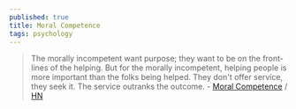 ```yaml
---
published: true
title: Moral Competence
tags: psychology
---
```

> The morally incompetent want purpose; they want to be on the front-lines of the helping. But for the morally incompetent, helping people is more important than the folks being helped. They don't offer service, they seek it. The service outranks the outcome. - [Moral Competence](https://evanjconrad.com/posts/moral-competence) / [HN](https://news.ycombinator.com/item?id=25648186)
